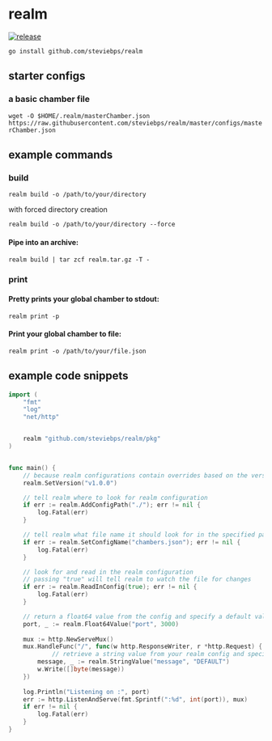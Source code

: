 # realm

[![release](https://github.com/steviebps/realm/actions/workflows/go.yml/badge.svg)](https://github.com/steviebps/realm/actions/workflows/go.yml)

```go install github.com/steviebps/realm```


## starter configs

### a basic chamber file
```wget -O $HOME/.realm/masterChamber.json https://raw.githubusercontent.com/steviebps/realm/master/configs/masterChamber.json```


## example commands

### build
```realm build -o /path/to/your/directory```

with forced directory creation

```realm build -o /path/to/your/directory --force```

#### Pipe into an archive: 
```realm build | tar zcf realm.tar.gz -T -```

### print

#### Pretty prints your global chamber to stdout:
```realm print -p```

#### Print your global chamber to file:
```realm print -o /path/to/your/file.json```


## example code snippets

```go
import (
	"fmt"
	"log"
	"net/http"


	realm "github.com/steviebps/realm/pkg"
)


func main() {
	// because realm configurations contain overrides based on the version of your application, specify it here
	realm.SetVersion("v1.0.0")

  	// tell realm where to look for realm configuration
	if err := realm.AddConfigPath("./"); err != nil {
		log.Fatal(err)
	}

  	// tell realm what file name it should look for in the specified paths
	if err := realm.SetConfigName("chambers.json"); err != nil {
		log.Fatal(err)
	}

 	// look for and read in the realm configuration
  	// passing "true" will tell realm to watch the file for changes
	if err := realm.ReadInConfig(true); err != nil {
		log.Fatal(err)
	}

  	// return a float64 value from the config and specify a default value if it does not exist
	port, _ := realm.Float64Value("port", 3000)
  
	mux := http.NewServeMux()
	mux.HandleFunc("/", func(w http.ResponseWriter, r *http.Request) {
    		// retrieve a string value from your realm config and specify a default value if it does not exist
		message, _ := realm.StringValue("message", "DEFAULT")
		w.Write([]byte(message))
	})
  
	log.Println("Listening on :", port)
	err := http.ListenAndServe(fmt.Sprintf(":%d", int(port)), mux)
	if err != nil {
		log.Fatal(err)
	}
}
```

